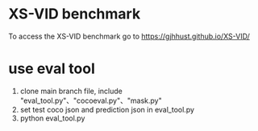 # XS-VID benchmark
To access the XS-VID benchmark go to https://gjhhust.github.io/XS-VID/

# use eval tool
1. clone main branch file, include "eval_tool.py"、"cocoeval.py"、"mask.py"
2. set test coco json and prediction json in eval_tool.py
3. python eval_tool.py
